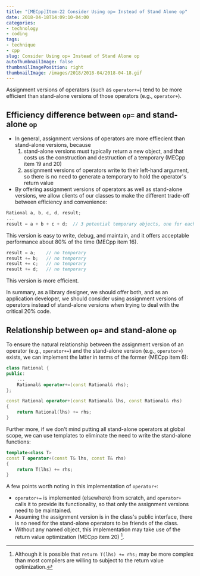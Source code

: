 ```yaml
---
title: "[MECpp]Item-22 Consider Using op= Instead of Stand Alone op"
date: 2018-04-18T14:09:10-04:00
categories:
- technology
- coding
tags:
- technique
- cpp
slug: Consider Using op= Instead of Stand Alone op
autoThumbnailImage: false
thumbnailImagePosition: right
thumbnailImage: /images/2018/2018-04/2018-04-18.gif
---
```


Assignment versions of operators (such as `operator+=`) tend to be more efficient than stand-alone versions of those operators (e.g., `operator+`).
<!--more-->

## Efficiency difference between `op=` and stand-alone `op`

* In general, assignment versions of operators are more effiecient than stand-alone versions, because 
    1. stand-alone versions must typically return a new object, and that costs us the construction and destruction of a temporary (MECpp item 19 and 20)
    2. assignment versions of operators write to their left-hand argument, so there is no need to generate a temporary to hold the operator's return value
* By offering assignment versions of operators as well as stand-alone versions, we allow clients of our classes to make the different trade-off between efficiency and convenience:

```cpp
Rational a, b, c, d, result;
...
result = a + b + c + d;  // 3 potential temporary objects, one for each call to operator+
```

This version is easy to write, debug, and maintain, and it offers acceptable performance about 80% of the time (MECpp item 16).

```cpp
result = a;    // no temporary
result += b;   // no temporary
result += c;   // no temporary
result += d;   // no temporary
```

This version is more efficient.

In summary, as a library designer, we should offer both, and as an application developer, we should consider using assignment versions of operators instead of stand-alone versions when trying to deal with the critical 20% code.

## Relationship between `op=` and stand-alone `op`

To ensure the natural relationship between the assignment version of an operator (e.g., `operator+=`) and the stand-alone version (e.g., `operator+`) exists, we can implement the latter in terms of the former (MECpp item 6):

```cpp
class Rational {
public:
    ...
    Rational& operator+=(const Rational& rhs);
};

const Rational operator+(const Rational& lhs, const Rational& rhs)
{
    return Rational(lhs) += rhs;
}
```

Further more, if we don't mind putting all stand-alone operators at global scope, we can use templates to eliminate the need to write the stand-alone functions:

```cpp
template<class T>
const T operator+(const T& lhs, const T& rhs)
{
    return T(lhs) += rhs;
}
```

A few points worth noting in this implementation of `operator+`:

* `operator+=` is implemented (elsewhere) from scratch, and `operator+` calls it to provide its functionality, so that only the assignment versions need to be maintained.
* Assuming the assignment version is in the class's public interface, there is no need for the stand-alone operators to be friends of the class.
* Without any named object, this implementation may take use of the return value optimization (MECpp item 20) [^1].

[^1]: Although it is possible that `return T(lhs) += rhs;` may be more complex than most compilers are willing to subject to the return value optimization.
